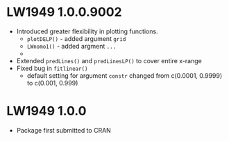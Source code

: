 # LW1949 1.0.0.9002

* Introduced greater flexibility in plotting functions.
    * `plotDELP()` - added argument `grid`
    * `LWnomo1()` - added argment `...`
    * 
* Extended `predLines()` and `predLinesLP()` to cover entire x-range
* Fixed bug in `fitlinear()`
    * default setting for argument `constr` changed from c(0.0001, 0.9999) to c(0.001, 0.999)

# LW1949 1.0.0

* Package first submitted to CRAN
